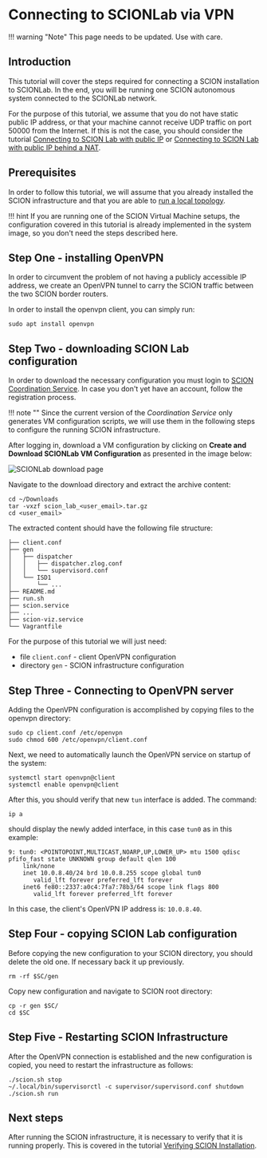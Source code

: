# Connecting to SCIONLab via VPN

!!! warning "Note"
    This page needs to be updated. Use with care.

## Introduction

This tutorial will cover the steps required for connecting a SCION installation to SCIONLab. In the end, you will be running one SCION autonomous system connected to the SCIONLab network.

For the purpose of this tutorial, we assume that you do not have static public IP address, or that your machine cannot receive UDP traffic on port 50000 from the Internet. If this is not the case, you should consider the tutorial [Connecting to SCION Lab with public IP](../general_scion_configuration/public_ip.md) or [Connecting to SCION Lab with public IP behind a NAT](../general_scion_configuration/public_ip_nat.md).

## Prerequisites

In order to follow this tutorial, we will assume that you already installed the SCION infrastructure and that you are able to [run a local topology](../general_scion_configuration/local_top.md).

!!! hint
    If you are running one of the SCION Virtual Machine setups, the configuration covered in this tutorial is already implemented in the system image, so you don't need the steps described here.

## Step One - installing OpenVPN

In order to circumvent the problem of not having a publicly accessible IP address, we create an OpenVPN tunnel to carry the SCION traffic between the two SCION border routers.

In order to install the openvpn client, you can simply run:

```shell
sudo apt install openvpn
```

## Step Two - downloading SCION Lab configuration

In order to download the necessary configuration you must login to [SCION Coordination Service](https://www.scionlab.org/). In case you don't yet have an account, follow the registration process.

!!! note ""
    Since the current version of the *Coordination Service* only generates VM configuration scripts, we will use them in the following steps to configure the running SCION infrastructure.

After logging in, download a VM configuration by clicking on **Create and Download SCIONLab VM Configuration** as presented in the image below:

![SCIONLab download page](../images/scionlab_download_vm_openvpn_setup.png)

Navigate to the download directory and extract the archive content:

```shell
cd ~/Downloads
tar -vxzf scion_lab_<user_email>.tar.gz
cd <user_email>
```

The extracted content should have the following file structure:

```
├── client.conf
├── gen
│   ├── dispatcher
│   │   ├── dispatcher.zlog.conf
│   │   └── supervisord.conf
│   └── ISD1
│       └── ...
├── README.md
├── run.sh
├── scion.service
├── ...
├── scion-viz.service
└── Vagrantfile

```

For the purpose of this tutorial we will just need:

- file `client.conf` - client OpenVPN configuration
- directory `gen` - SCION infrastructure configuration

## Step Three - Connecting to OpenVPN server

Adding the OpenVPN configuration is accomplished by copying files to the openvpn directory:

```shell
sudo cp client.conf /etc/openvpn
sudo chmod 600 /etc/openvpn/client.conf
```

Next, we need to automatically launch the OpenVPN service on startup of the system:

```shell
systemctl start openvpn@client
systemctl enable openvpn@client
```

After this, you should verify that new `tun` interface is added. The command:

```shell
ip a
```

should display the newly added interface, in this case `tun0` as in this example:

```
9: tun0: <POINTOPOINT,MULTICAST,NOARP,UP,LOWER_UP> mtu 1500 qdisc pfifo_fast state UNKNOWN group default qlen 100
    link/none 
    inet 10.0.8.40/24 brd 10.0.8.255 scope global tun0
       valid_lft forever preferred_lft forever
    inet6 fe80::2337:a0c4:7fa7:78b3/64 scope link flags 800 
       valid_lft forever preferred_lft forever
```

In this case, the client's OpenVPN IP address is: `10.0.8.40`.

## Step Four - copying SCION Lab configuration

Before copying the new configuration to your SCION directory, you should delete the old one. If necessary back it up previously.

```shell
rm -rf $SC/gen
```

Copy new configuration and navigate to SCION root directory:

```shell
cp -r gen $SC/
cd $SC
```

## Step Five - Restarting SCION Infrastructure

After the OpenVPN connection is established and the new configuration is copied, you need to restart the infrastructure as follows:

```shell
./scion.sh stop
~/.local/bin/supervisorctl -c supervisor/supervisord.conf shutdown
./scion.sh run
```

## Next steps

After running the SCION infrastructure, it is necessary to verify that it is running properly. This is covered in the tutorial [Verifying SCION Installation](../general_scion_configuration/verifying_scion_installation.md).
